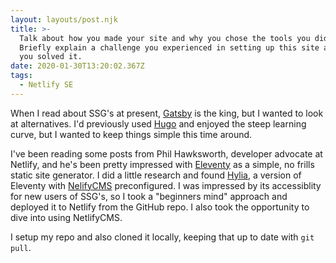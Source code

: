 ```yaml
---
layout: layouts/post.njk
title: >-
  Talk about how you made your site and why you chose the tools you did. 
  Briefly explain a challenge you experienced in setting up this site and how
  you solved it.
date: 2020-01-30T13:20:02.367Z
tags:
  - Netlify SE
---
```

When I read about SSG's at present, [Gatsby](https://www.gatsbyjs.org/)  is the king, but I wanted to look at alternatives. I'd previously used [Hugo](https://gohugo.io/) and enjoyed the steep learning curve, but I wanted to keep things simple this time around.

I've been reading some posts from Phil Hawksworth, developer advocate at Netlify, and he's been pretty impressed with [Eleventy](https://www.11ty.dev/) as a simple, no frills static site generator. I did a little research and found [Hylia](https://hylia.website/), a version of Eleventy with [NelifyCMS](https://www.netlifycms.org/) preconfigured. I was impressed by its accessiblity for new users of SSG's, so I took a "beginners mind" approach and deployed it to Netlify from the GitHub repo. I also took the opportunity to dive into using NetlifyCMS.

I setup my repo and also cloned it locally, keeping that up to date with `git pull`.
